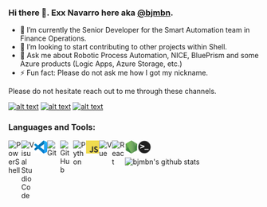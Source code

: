 ### Hi there 👋. Exx Navarro here aka [@bjmbn][3].

- 🔭 I’m currently the Senior Developer for the Smart Automation team in Finance Operations.
- 👯 I’m looking to start contributing to other projects within Shell.
- 💬 Ask me about Robotic Process Automation, NICE, BluePrism and some Azure products (Logic Apps, Azure Storage, etc.)
- ⚡ Fun fact: Please do not ask me how I got my nickname.

Please do not hesitate reach out to me through these channels.

[![alt text][1.1]][1]
[![alt text][2.1]][2]
[![alt text][3.1]][3]

### Languages and Tools:
[<img align="left" alt="PowerShell" width="26px" src="https://logodix.com/logo/335913.png" />][powershell]
[<img align="left" alt="Visual Studio Code" width="26px" src="https://img.icons8.com/color/48/000000/azure-1.png" />][azure]
[<img align="left" alt="Visual Studio Code" width="26px" src="https://raw.githubusercontent.com/github/explore/80688e429a7d4ef2fca1e82350fe8e3517d3494d/topics/visual-studio-code/visual-studio-code.png" />][vscode]
[<img align="left" alt="Git" width="26px" src="https://img.icons8.com/color/48/000000/git.png"/>][git]
[<img align="left" alt="GitHub" width="26px" src="https://img.icons8.com/ios-glyphs/30/000000/github.png" />][github]
[<img align="left" alt="Python" width="26px" src="https://img.icons8.com/color/48/000000/python.png"/>][python]
[<img align="left" alt="JavaScript" width="26px" src="https://raw.githubusercontent.com/github/explore/80688e429a7d4ef2fca1e82350fe8e3517d3494d/topics/javascript/javascript.png" />][javascript]
[<img align="left" alt="Vue" width="26px" src="https://img.icons8.com/color/48/000000/vue-js.png" />][vuejs]
[<img align="left" alt="React" width="26px" src="https://img.icons8.com/color/48/000000/flutter.png" />][flutter]
[<img align="left" alt="Node.js" width="26px" src="https://raw.githubusercontent.com/github/explore/80688e429a7d4ef2fca1e82350fe8e3517d3494d/topics/nodejs/nodejs.png" />][nodejs]
[<img align="left" alt="Terminal" width="26px" src="https://raw.githubusercontent.com/github/explore/80688e429a7d4ef2fca1e82350fe8e3517d3494d/topics/terminal/terminal.png" />][terminal]

<br />
<br />

<img align="left" alt="bjmbn's github stats" src="https://github-readme-stats.vercel.app/api?username=bjmbn&count_private=true" />

[1.1]: https://img.icons8.com/android/24/000000/twitter.png (twitter icon with padding)
[2.1]: https://img.icons8.com/ios-glyphs/30/000000/linkedin.png (linkedin icon with padding)
[3.1]: https://img.icons8.com/ios-glyphs/30/000000/github.png (github icon with padding)

[1]: https://twitter.com/exxoooz
[2]: https://www.linkedin.com/in/exxnavarro/
[3]: https://www.github.com/bjmbn

[azure]: https://azure.microsoft.com/
[vscode]: https://code.visualstudio.com/
[git]: https://git-scm.com/
[github]: https://github.com/
[python]: https://www.python.org/
[javascript]: https://www.javascript.com/
[vuejs]: https://vuejs.org/
[react]: https://reactjs.org/
[flutter]: https://flutter.dev/
[nodejs]: https://nodejs.org/en/
[terminal]: https://www.iterm2.com/
[xandawapps]: https://xandawapps.com/
[powershell]: https://docs.microsoft.com/en-us/powershell/?view=powershell-7.2

<!--
**exxmen/exxmen** is a ✨ _special_ ✨ repository because its `README.md` (this file) appears on your GitHub profile.

Here are some ideas to get you started:

- 🔭 I’m currently working on ...
- 🌱 I’m currently learning ...
- 👯 I’m looking to collaborate on ...
- 🤔 I’m looking for help with ...
- 💬 Ask me about ...
- 📫 How to reach me: ...
- 😄 Pronouns: ...
- ⚡ Fun fact: ...
-->
